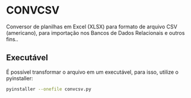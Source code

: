 # CONVCSV

Conversor de planilhas em Excel (XLSX) para formato de arquivo CSV (americano), para importação nos Bancos de Dados Relacionais e outros fins..

## Executável

É possível transformar o arquivo em um executável, para isso, utilize o pyinstaller: 

```sh
pyinstaller --onefile convcsv.py
```